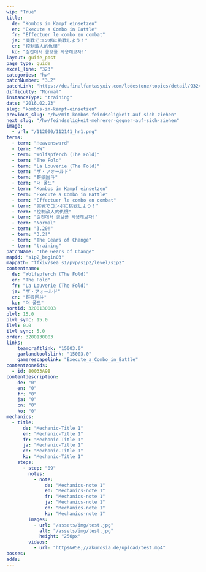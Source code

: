 ```yaml
---
wip: "True"
title:
  de: "Kombos im Kampf einsetzen"
  en: "Execute a Combo in Battle"
  fr: "Effectuer le combo en combat"
  ja: "実戦でコンボに挑戦しよう！"
  cn: "控制敌人的仇恨"
  ko: "실전에서 콤보를 사용해보자!"
layout: guide_post
page_type: guide
excel_line: "323"
categories: "hw"
patchNumber: "3.2"
patchLink: "https://de.finalfantasyxiv.com/lodestone/topics/detail/93245d34c33358787d1ff90333c4435c65ac6ee5"
difficulty: "Normal"
instanceType: "training"
date: "2016.02.23"
slug: "kombos-im-kampf-einsetzen"
previous_slug: "/hw/mit-kombos-feindseligkeit-auf-sich-ziehen"
next_slug: "/hw/feindseligkeit-mehrerer-gegner-auf-sich-ziehen"
image:
  - url: "/112000/112141_hr1.png"
terms:
  - term: "Heavensward"
  - term: "HW"
  - term: "Wolfspferch (The Fold)"
  - term: "The Fold"
  - term: "La Louverie (The Fold)"
  - term: "ザ・フォールド"
  - term: "群狼困斗"
  - term: "더 폴드"
  - term: "Kombos im Kampf einsetzen"
  - term: "Execute a Combo in Battle"
  - term: "Effectuer le combo en combat"
  - term: "実戦でコンボに挑戦しよう！"
  - term: "控制敌人的仇恨"
  - term: "실전에서 콤보를 사용해보자!"
  - term: "Normal"
  - term: "3.20!"
  - term: "3.2!"
  - term: "The Gears of Change"
  - term: "training"
patchName: "The Gears of Change"
mapid: "s1p2_begin03"
mappath: "ffxiv/sea_s1/pvp/s1p2/level/s1p2"
contentname:
  de: "Wolfspferch (The Fold)"
  en: "The Fold"
  fr: "La Louverie (The Fold)"
  ja: "ザ・フォールド"
  cn: "群狼困斗"
  ko: "더 폴드"
sortid: 3200130003
plvl: 15.0
plvl_sync: 15.0
ilvl: 0.0
ilvl_sync: 5.0
order: 3200130003
links:
    teamcraftlink: "15003.0"
    garlandtoolslink: "15003.0"
    gamerescapelink: "Execute_a_Combo_in_Battle"
contentzoneids:
  - id: 80033A9B
contentdescription:
    de: "0"
    en: "0"
    fr: "0"
    ja: "0"
    cn: "0"
    ko: "0"
mechanics:
  - title:
      de: "Mechanic-Title 1"
      en: "Mechanic-Title 1"
      fr: "Mechanic-Title 1"
      ja: "Mechanic-Title 1"
      cn: "Mechanic-Title 1"
      ko: "Mechanic-Title 1"
    steps:
      - step: "09"
        notes:
          - note:
              de: "Mechanics-note 1"
              en: "Mechanics-note 1"
              fr: "Mechanics-note 1"
              ja: "Mechanics-note 1"
              cn: "Mechanics-note 1"
              ko: "Mechanics-note 1"
        images:
          - url: "/assets/img/test.jpg"
            alt: "/assets/img/test.jpg"
            height: "250px"
        videos:
          - url: "https&#58;//akurosia.de/upload/test.mp4"
bosses:
adds:
---
```


